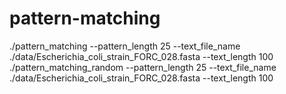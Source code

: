 # pattern-matching
./pattern_matching --pattern_length 25 --text_file_name ./data/Escherichia_coli_strain_FORC_028.fasta --text_length 100
./pattern_matching_random --pattern_length 25 --text_file_name ./data/Escherichia_coli_strain_FORC_028.fasta --text_length 100


